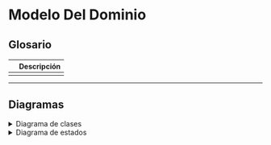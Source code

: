 # Modelo Del Dominio

## Glosario
|                      | Descripción                                                                                                                                                 |
| -------------------- | ----------------------------------------------------------------------------------------------------------------------------------------------------------- |
|                      |                                                                                                                                                             |

<hr>

## Diagramas

<details>
  <summary>Diagrama de clases</summary>
  
|         Diagrama de clases         
| :-: 
| ![](images/modeloDelDominio.png)
| [Código](modeloDelDominio.puml) 

</details>

<details>
  <summary>Diagrama de estados</summary>

    


  <div align="center">

| Estado                             | Descripción                                                                                |
| ---------------------------------- | ------------------------------------------------------------------------------------------ |
|                                    |                                                                                            |


</div>
  
| Diagrama de estados
| :-: 
| ![](images/diagramaDeEstados.png)
| [Código](diagramaDeEstados.puml) 


</details>